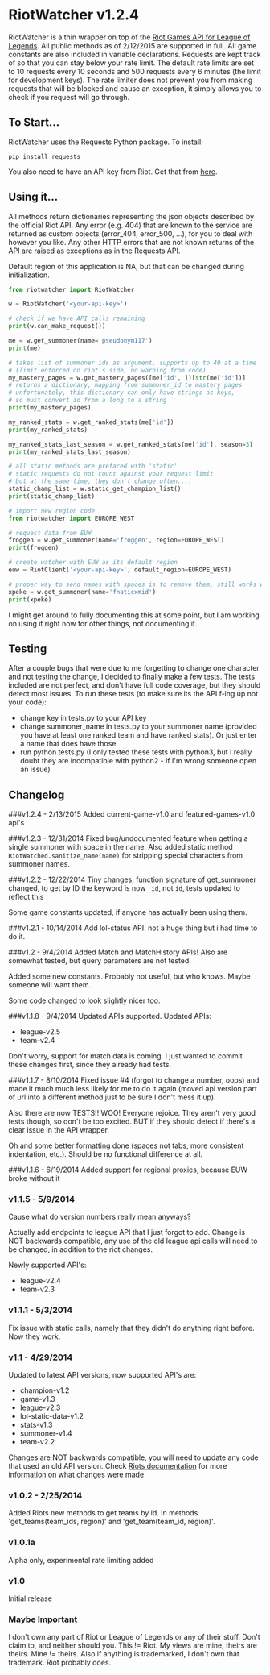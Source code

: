 # RiotWatcher v1.2.4
RiotWatcher is a thin wrapper on top of the [Riot Games API for League of Legends][1]. All public methods as of 2/12/2015 are supported in full. All game constants are also included in variable declarations.
Requests are kept track of so that you can stay below your rate limit. The default rate limits are set to 10 requests every 10 seconds and 500 requests every 6 minutes (the limit for development keys).
The rate limiter does not prevent you from making requests that will be blocked and cause an exception, it simply allows you to check if you request will go through.

## To Start...
RiotWatcher uses the Requests Python package. To install:
```
pip install requests
```
You also need to have an API key from Riot. Get that from [here][1].

## Using it...
All methods return dictionaries representing the json objects described by the official Riot API.
Any error (e.g. 404) that are known to the service are returned as custom objects (error_404, error_500, ...),
for you to deal with however you like. Any other HTTP errors that are not known returns of the API are raised as exceptions as in the Requests API.

Default region of this application is NA, but that can be changed during initialization.
```python
from riotwatcher import RiotWatcher

w = RiotWatcher('<your-api-key>')

# check if we have API calls remaining
print(w.can_make_request())

me = w.get_summoner(name='pseudonym117')
print(me)

# takes list of summoner ids as argument, supports up to 40 at a time
# (limit enforced on riot's side, no warning from code)
my_mastery_pages = w.get_mastery_pages([me['id', ])[str(me['id'])]
# returns a dictionary, mapping from summoner_id to mastery pages
# unfortunately, this dictionary can only have strings as keys,
# so must convert id from a long to a string
print(my_mastery_pages)

my_ranked_stats = w.get_ranked_stats(me['id'])
print(my_ranked_stats)

my_ranked_stats_last_season = w.get_ranked_stats(me['id'], season=3)
print(my_ranked_stats_last_season)

# all static methods are prefaced with 'static'
# static requests do not count against your request limit
# but at the same time, they don't change often....
static_champ_list = w.static_get_champion_list()
print(static_champ_list)

# import new region code
from riotwatcher import EUROPE_WEST

# request data from EUW
froggen = w.get_summoner(name='froggen', region=EUROPE_WEST)
print(froggen)

# create watcher with EUW as its default region
euw = RiotClient('<your-api-key>', default_region=EUROPE_WEST)

# proper way to send names with spaces is to remove them, still works with spaces though
xpeke = w.get_summoner(name='fnaticxmid')
print(xpeke)
```
I might get around to fully documenting this at some point, but I am working on using it right now for other things, not documenting it.

## Testing

After a couple bugs that were due to me forgetting to change one character and not testing the change, I decided to finally make a few tests.
The tests included are not perfect, and don't have full code coverage, but they should detect most issues. To run these tests (to make sure its the API f-ing up not your code):

- change key in tests.py to your API key
- change summoner_name in tests.py to your summoner name (provided you have at least one ranked team and have ranked stats). Or just enter a name that does have those.
- run python tests.py (I only tested these tests with python3, but I really doubt they are incompatible with python2 - if I'm wrong someone open an issue)


## Changelog

###v1.2.4 - 2/13/2015
Added current-game-v1.0 and featured-games-v1.0 api's

###v1.2.3 - 12/31/2014
Fixed bug/undocumented feature when getting a single summoner with space in the name. Also added static method `RiotWatched.sanitize_name(name)` for stripping special characters from summoner names.

###v1.2.2 - 12/22/2014
Tiny changes, function signature of get_summoner changed, to get by ID the keyword is now `_id`, not `id`, tests updated to reflect this

Some game constants updated, if anyone has actually been using them.

###v1.2.1 - 10/14/2014
Add lol-status API. not a huge thing but i had time to do it.

###v1.2 - 9/4/2014
Added Match and MatchHistory APIs!
Also are somewhat tested, but query parameters are not tested.

Added some new constants. Probably not useful, but who knows. Maybe someone will want them.

Some code changed to look slightly nicer too.

###v1.1.8 - 9/4/2014
Updated APIs supported. Updated APIs:

- league-v2.5
- team-v2.4

Don't worry, support for match data is coming. I just wanted to commit these changes first, since they already had tests.

###v1.1.7 - 8/10/2014
Fixed issue #4 (forgot to change a number, oops) and made it much much less likely for me to do it again (moved api version part of url into a different method just to be sure I don't mess it up).

Also there are now TESTS!! WOO! Everyone rejoice. They aren't very good tests though, so don't be too excited. BUT if they should detect if there's a clear issue in the API wrapper.

Oh and some better formatting done (spaces not tabs, more consistent indentation, etc.). Should be no functional difference at all.

###v1.1.6 - 6/19/2014
Added support for regional proxies, because EUW broke without it

### v1.1.5 - 5/9/2014
Cause what do version numbers really mean anyways?

Actually add endpoints to league API that I just forgot to add. Change is NOT backwards compatible, any use of the old league api calls will need to be changed, in addition to the riot changes.

Newly supported API's:
- league-v2.4
- team-v2.3

### v1.1.1 - 5/3/2014
Fix issue with static calls, namely that they didn't do anything right before. Now they work.

### v1.1 - 4/29/2014
Updated to latest API versions, now supported API's are:

- champion-v1.2
- game-v1.3
- league-v2.3
- lol-static-data-v1.2
- stats-v1.3
- summoner-v1.4
- team-v2.2

Changes are NOT backwards compatible, you will need to update any code that used an old API version.
Check [Riots documentation][2] for more information on what changes were made

### v1.0.2 - 2/25/2014
Added Riots new methods to get teams by id. In methods 'get_teams(team_ids, region)' and 'get_team(team_id, region)'.

### v1.0.1a
Alpha only, experimental rate limiting added

### v1.0
Initial release

### Maybe Important
I don't own any part of Riot or League of Legends or any of their stuff. Don't claim to, and neither should you. This != Riot. My views are mine, theirs are theirs. Mine != theirs.
Also if anything is trademarked, I don't own that trademark. Riot probably does.

[1]: https://developer.riotgames.com/
[2]: https://developer.riotgames.com/change-history
